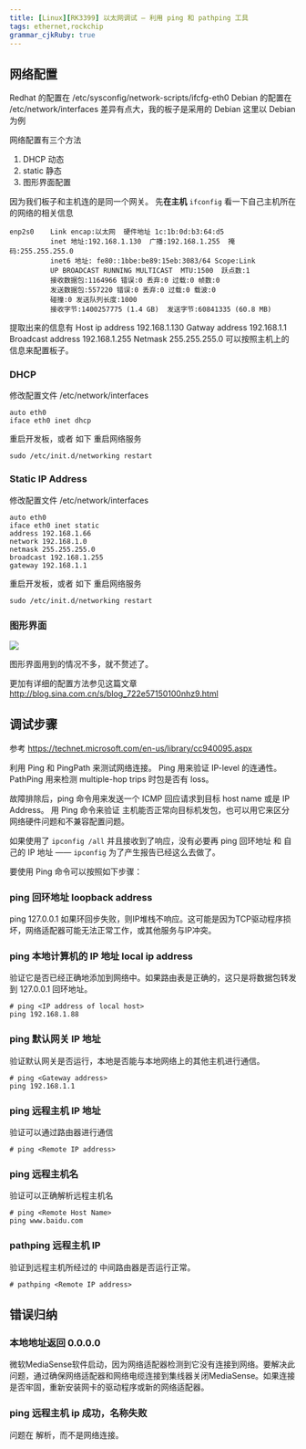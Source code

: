 ```yaml
---
title: [Linux][RK3399] 以太网调试 — 利用 ping 和 pathping 工具
tags: ethernet,rockchip
grammar_cjkRuby: true
---
```


## 网络配置
Redhat 的配置在 /etc/sysconfig/network-scripts/ifcfg-eth0
Debian 的配置在 /etc/network/interfaces
差异有点大，我的板子是采用的 Debian 
这里以 Debian 为例

网络配置有三个方法
1. DHCP 动态
2. static 静态
3. 图形界面配置

因为我们板子和主机连的是同一个网关。
先**在主机** `ifconfig` 看一下自己主机所在的网络的相关信息
```
enp2s0    Link encap:以太网  硬件地址 1c:1b:0d:b3:64:d5  
          inet 地址:192.168.1.130  广播:192.168.1.255  掩码:255.255.255.0
          inet6 地址: fe80::1bbe:be89:15eb:3083/64 Scope:Link
          UP BROADCAST RUNNING MULTICAST  MTU:1500  跃点数:1
          接收数据包:1164966 错误:0 丢弃:0 过载:0 帧数:0
          发送数据包:557220 错误:0 丢弃:0 过载:0 载波:0
          碰撞:0 发送队列长度:1000 
          接收字节:1400257775 (1.4 GB)  发送字节:60841335 (60.8 MB)
```
提取出来的信息有
Host ip address 192.168.1.130
Gatway address 192.168.1.1
Broadcast address 192.168.1.255
Netmask 255.255.255.0
可以按照主机上的信息来配置板子。

### DHCP 
修改配置文件 /etc/network/interfaces
```
auto eth0 
iface eth0 inet dhcp 
```
重启开发板，或者 如下 重启网络服务
```
sudo /etc/init.d/networking restart 
```

### Static IP Address
修改配置文件  /etc/network/interfaces
```
auto eth0
iface eth0 inet static
address 192.168.1.66
network 192.168.1.0
netmask 255.255.255.0
broadcast 192.168.1.255
gateway 192.168.1.1

```
重启开发板，或者 如下 重启网络服务
```
sudo /etc/init.d/networking restart 
```

### 图形界面

![](http://ww1.sinaimg.cn/large/ba061518gy1fjc8lyapzaj20zk0qoq6y.jpg)

图形界面用到的情况不多，就不赘述了。

更加有详细的配置方法参见这篇文章
http://blog.sina.com.cn/s/blog_722e57150100nhz9.html

## 调试步骤

参考 https://technet.microsoft.com/en-us/library/cc940095.aspx

利用 Ping 和 PingPath 来测试网络连接。
Ping 用来验证 IP-level 的连通性。
PathPing 用来检测 multiple-hop trips 时包是否有 loss。

故障排除后，ping 命令用来发送一个 ICMP 回应请求到目标 host name 或是 IP Address。
用 Ping 命令来验证 主机能否正常向目标机发包，也可以用它来区分网络硬件问题和不兼容配置问题。

如果使用了 `ipconfig /all` 并且接收到了响应，没有必要再 ping 回环地址 和 自己的 IP 地址 —— `ipconfig` 为了产生报告已经这么去做了。

要使用 Ping 命令可以按照如下步骤：

### ping 回环地址 loopback address
ping 127.0.0.1 
如果环回步失败，则IP堆栈不响应。这可能是因为TCP驱动程序损坏，网络适配器可能无法正常工作，或其他服务与IP冲突。

### ping 本地计算机的 IP 地址 local ip address
验证它是否已经正确地添加到网络中。如果路由表是正确的，这只是将数据包转发到 127.0.0.1 回环地址。
```
# ping <IP address of local host>
ping 192.168.1.88
```

### ping 默认网关 IP 地址 
验证默认网关是否运行，本地是否能与本地网络上的其他主机进行通信。
```
# ping <Gateway address>
ping 192.168.1.1
```

### ping 远程主机 IP 地址
验证可以通过路由器进行通信
```
# ping <Remote IP address>
```

### ping 远程主机名
验证可以正确解析远程主机名
```
# ping <Remote Host Name>
ping www.baidu.com
```

### pathping 远程主机 IP
验证到远程主机所经过的 中间路由器是否运行正常。
```
# pathping <Remote IP address>

```

## 错误归纳 

### 本地地址返回 0.0.0.0 
微软MediaSense软件启动，因为网络适配器检测到它没有连接到网络。要解决此问题，通过确保网络适配器和网络电缆连接到集线器关闭MediaSense。如果连接是否牢固，重新安装网卡的驱动程序或新的网络适配器。


### ping 远程主机 ip 成功，名称失败
问题在 解析，而不是网络连接。